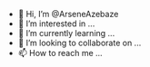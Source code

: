 - 👋 Hi, I’m @ArseneAzebaze
- 👀 I’m interested in ...
- 🌱 I’m currently learning ...
- 💞️ I’m looking to collaborate on ...
- 📫 How to reach me ...

<!---
ArseneAzebaze/ArseneAzebaze is a ✨ special ✨ repository because its `README.md` (this file) appears on your GitHub profile.
You can click the Preview link to take a look at your changes.
--->
